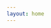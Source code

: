 ```yaml
---
layout: home
---
```



<script data-goatcounter="https://starmaid.goatcounter.com/count" async src="//gc.zgo.at/count.js"></script>